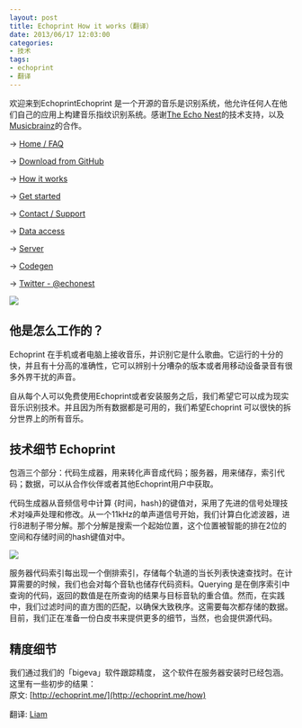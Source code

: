 ```yaml
---
layout: post
title: Echoprint How it works（翻译）
date: 2013/06/17 12:03:00
categories:
- 技术
tags:
- echoprint
- 翻译
---
```


欢迎来到EchoprintEchoprint 是一个开源的音乐是识别系统，他允许任何人在他们自己的应用上构建音乐指纹识别系统。感谢[The Echo Nest](http://the.echonest.com/)的技术支持，以及[Musicbrainz](http://musicbrainz.org/)的合作。

→ [Home / FAQ](https://blog.naaln.com/2013/06/echoprint-home-faq-translations)

→ [Download from GitHub](http://github.com/echonest/)

→ [How it works](https://blog.naaln.com/2013/06/echoprint-how-it-works-translation)

→ [Get started](https://blog.naaln.com/2013/06/echoprint-get-started-translate)

→ [Contact / Support](http://echoprint.me/contact)

→ [Data access](https://blog.naaln.com/2013/06/echoprint-data-access-translation)

→ [Server](https://blog.naaln.com/2013/06/echoprint-server-translation)

→ [Codegen](https://blog.naaln.com/2013/06/echoprint-codegen-translation)

→ [Twitter - @echonest](http://twitter.com/echonest)

![](http://pics.naaln.com/blog/2019-05-14-123339.jpg-basicBlog)

## 他是怎么工作的？

Echoprint 在手机或者电脑上接收音乐，并识别它是什么歌曲。它运行的十分的快，并且有十分高的准确性，它可以辨别十分嘈杂的版本或者用移动设备录音有很多外界干扰的声音。

自从每个人可以免费使用Echoprint或者安装服务之后，我们希望它可以成为现实音乐识别技术。并且因为所有数据都是可用的，我们希望Echoprint 可以很快的拆分世界上的所有音乐。

## 技术细节 Echoprint

包涵三个部分：代码生成器，用来转化声音成代码；服务器，用来储存，索引代码；数据，可以从合作伙伴或者其他Echoprint用户中获取。

代码生成器从音频信号中计算 {时间，hash}的键值对，采用了先进的信号处理技术对噪声处理和修改。从一个11kHz的单声道信号开始，我们计算白化滤波器，进行8进制子带分解。那个分解是搜索一个起始位置，这个位置被智能的排在2位的空间和存储时间的hash键值对中。

![](http://pics.naaln.com/blog/2019-05-14-123340.jpg-basicBlog)

服务器代码索引每出现一个倒排索引，存储每个轨道的当长列表快速查找时。在计算需要的时候，我们也会对每个音轨也储存代码资料。Querying 是在倒序索引中查询的代码，返回的数值是在所查询的结果与目标音轨的重合值。然而，在实践中，我们过滤时间的直方图的匹配，以确保大致秩序。这需要每次都存储的数据。 目前，我们正在准备一份白皮书来提供更多的细节，当然，也会提供源代码。

## 精度细节

我们通过我们的「bigeva」软件跟踪精度， 这个软件在服务器安装时已经包涵。这里有一些初步的结果：<br />原文: [http://echoprint.me/](http://echoprint.me/how)

翻译: [Liam](https://blog.naaln.com/2013/06/echoprint-how-it-works-translation)
